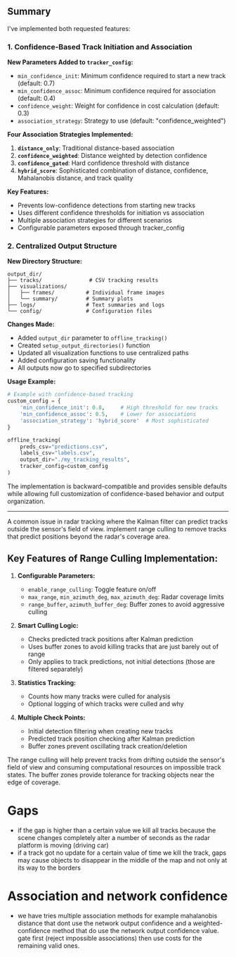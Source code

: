 
## Summary

I've implemented both requested features:

### 1. Confidence-Based Track Initiation and Association

**New Parameters Added to `tracker_config`:**
- `min_confidence_init`: Minimum confidence required to start a new track (default: 0.7)
- `min_confidence_assoc`: Minimum confidence required for association (default: 0.4) 
- `confidence_weight`: Weight for confidence in cost calculation (default: 0.3)
- `association_strategy`: Strategy to use (default: "confidence_weighted")

**Four Association Strategies Implemented:**
1. **`distance_only`**: Traditional distance-based association
2. **`confidence_weighted`**: Distance weighted by detection confidence
3. **`confidence_gated`**: Hard confidence threshold with distance
4. **`hybrid_score`**: Sophisticated combination of distance, confidence, Mahalanobis distance, and track quality

**Key Features:**
- Prevents low-confidence detections from starting new tracks
- Uses different confidence thresholds for initiation vs association
- Multiple association strategies for different scenarios
- Configurable parameters exposed through tracker_config

### 2. Centralized Output Structure

**New Directory Structure:**
```
output_dir/
├── tracks/               # CSV tracking results
├── visualizations/
│   ├── frames/          # Individual frame images
│   └── summary/         # Summary plots
├── logs/                # Text summaries and logs
└── config/              # Configuration files
```

**Changes Made:**
- Added `output_dir` parameter to `offline_tracking()`
- Created `setup_output_directories()` function
- Updated all visualization functions to use centralized paths
- Added configuration saving functionality
- All outputs now go to specified subdirectories

**Usage Example:**
```python
# Example with confidence-based tracking
custom_config = {
    'min_confidence_init': 0.8,     # High threshold for new tracks
    'min_confidence_assoc': 0.5,    # Lower for associations
    'association_strategy': 'hybrid_score'  # Most sophisticated
}

offline_tracking(
    preds_csv="predictions.csv",
    labels_csv="labels.csv", 
    output_dir="./my_tracking_results",
    tracker_config=custom_config
)
```

The implementation is backward-compatible and provides sensible defaults while allowing full customization of confidence-based behavior and output organization.

---

A common issue in radar tracking where the Kalman filter can predict tracks outside the sensor's field of view. 
implement range culling to remove tracks that predict positions beyond the radar's coverage area.


## Key Features of Range Culling Implementation:

1. **Configurable Parameters:**
   - `enable_range_culling`: Toggle feature on/off
   - `max_range`, `min_azimuth_deg`, `max_azimuth_deg`: Radar coverage limits
   - `range_buffer`, `azimuth_buffer_deg`: Buffer zones to avoid aggressive culling

2. **Smart Culling Logic:**
   - Checks predicted track positions after Kalman prediction
   - Uses buffer zones to avoid killing tracks that are just barely out of range
   - Only applies to track predictions, not initial detections (those are filtered separately)

3. **Statistics Tracking:**
   - Counts how many tracks were culled for analysis
   - Optional logging of which tracks were culled and why

4. **Multiple Check Points:**
   - Initial detection filtering when creating new tracks
   - Predicted track position checking after Kalman prediction
   - Buffer zones prevent oscillating track creation/deletion

The range culling will help prevent tracks from drifting outside the sensor's field of view and consuming computational resources on impossible track states. The buffer zones provide tolerance for tracking objects near the edge of coverage.


# Gaps
- if the gap is higher than a certain value we kill all tracks because the scene changes completely alter a number of seconds as 
the radar platform is moving (driving car)
- if a track got no update for a certain value of time we kill the track, gaps may cause objects to disappear in the middle of the map and not only at its way to the borders

# Association and network confidence
- we have tries multiple association methods for example mahalanobis distance that dont use the network output confidence and a weighted-confidence method that do use the network output confidence value. gate first (reject impossible associations) then use costs for the remaining valid ones.